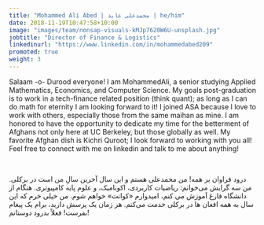 ```yaml
---
title: "Mohammed Ali Abed | محمدعلی عابد | he/him"
date: 2018-11-19T10:47:58+10:00
image: "images/team/nonsap-visuals-kMJp7620W6U-unsplash.jpg"
jobtitle: "Director of Finance & Logistics"
linkedinurl: "https://www.linkedin.com/in/mohammedabed209"
promoted: true
weight: 3
---
```


Salaam -o- Durood everyone! I am MohammedAli, a senior studying Applied Mathematics, Economics, and Computer Science. My goals post-graduation is to work in a tech-finance related position (think quant); as long as I can do math for eternity I am looking forward to it! I joined ASA because I love to work with others, especially those from the same maihan as mine. I am honored to have the opportunity to dedicate my time for the betterment of Afghans not only here at UC Berkeley, but those globally as well. My favorite Afghan dish is Kichri Quroot; I look forward to working with you all! Feel free to connect with me on linkedin and talk to me about anything!

<br/>

درود فراوان بر همه! من محمدعلی هستم و این سال آخرین سالِ من است در برکلی. من سه گرایش می‌خوانم: ریاضیات کاربردی، اکونامیک، و علوم پایه کامپیوتری. هنگام از دانشگاه فارغ آموزش می‌ کنم، امیدوارم «کوانت» خواهم شوم. من خیلی خرم که این سال به همه افغان ها در برکلی خدمت می‌کنم. هر زمان یک پرسش دارید، برام یک پیغام بفرست! فعلاً بدرود دوستانم!
<!-- Calendly inline widget begin -->
<div class="calendly-inline-widget" data-url="https://calendly.com/mohammedabed/tutoring?primary_color=e8390f" style="min-width:320px;height:630px;"></div>
<script type="text/javascript" src="https://assets.calendly.com/assets/external/widget.js" async></script>
<!-- Calendly inline widget end -->
